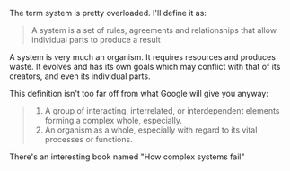 The term system is pretty overloaded. I'll define it as:

> A system is a set of rules, agreements and relationships that allow individual parts to produce a result

A system is very much an organism. It requires resources and produces waste. It evolves and has its own goals which may conflict with that of its creators, and even its individual parts.

This definition isn't too far off from what Google will give you anyway:

> 1.  A group of interacting, interrelated, or interdependent elements forming a complex whole, especially.
> 2.  An organism as a whole, especially with regard to its vital processes or functions.

There's an interesting book named "How complex systems fail"